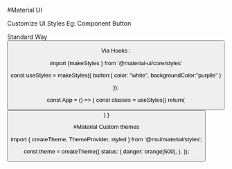 


#Material UI 

Customize UI Styles 
Eg: Component Button 

Standard Way 
<Button style={{backgroudColor:purple;}}>

Via Hooks :

import {makeStyles } from  '@material-ui/core/styles'

const useStyles = makeStyles({
button:{
    color: "white",
    backgroundColor:"purplle"
}

});

const App = () => {
    const classes = useStyles()
    return(
        <Button className={classes.button}>
    )
}



#Material Custom themes 

import { createTheme, ThemeProvider, styled } from '@mui/material/styles';

const theme = createTheme({
  status: {
    danger: orange[500],
  },
});

 <ThemeProvider theme={theme}>
      <CustomCheckbox defaultChecked />
</ThemeProvider>